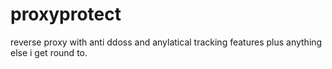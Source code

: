 # proxyprotect
reverse proxy with anti ddoss and anylatical tracking features plus anything else i get round to.
